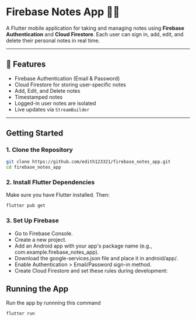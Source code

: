 # Firebase Notes App 📝🔥

A Flutter mobile application for taking and managing notes using **Firebase Authentication** and **Cloud Firestore**. Each user can sign in, add, edit, and delete their personal notes in real time.

---

## 📱 Features

- Firebase Authentication (Email & Password)
- Cloud Firestore for storing user-specific notes
- Add,  Edit, and Delete notes
-  Timestamped notes
- Logged-in user notes are isolated
- Live updates via `StreamBuilder`

---

## Getting Started

### 1. Clone the Repository

```bash
git clone https://github.com/edith123321/firebase_notes_app.git
cd firebase_notes_app
```
### 2. Install Flutter Dependencies
Make sure you have Flutter installed. Then:
``` bash
flutter pub get
```
### 3. Set Up Firebase
- Go to Firebase Console.
- Create a new project.
- Add an Android app with your app's package name (e.g., com.example.firebase_notes_app).
- Download the google-services.json file and place it in android/app/.
- Enable Authentication > Email/Password sign-in method.
- Create Cloud Firestore and set these rules during development:

##  Running the App
Run the app by runnning this command 
``` bash
flutter run
```
